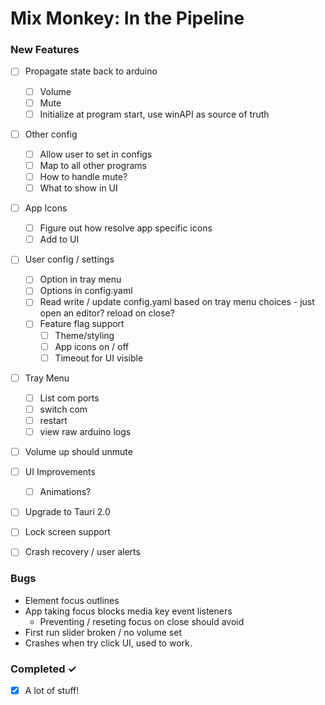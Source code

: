 # Mix Monkey: In the Pipeline

### New Features

- [ ] Propagate state back to arduino
  - [ ] Volume
  - [ ] Mute
  - [ ] Initialize at program start, use winAPI as source of truth
- [ ] Other config
  - [ ] Allow user to set in configs
  - [ ] Map to all other programs
  - [ ] How to handle mute?
  - [ ] What to show in UI
- [ ] App Icons
  - [ ] Figure out how resolve app specific icons
  - [ ] Add to UI
- [ ] User config / settings
  - [ ] Option in tray menu
  - [ ] Options in config.yaml
  - [ ] Read write / update config.yaml based on tray menu choices - just open an editor? reload on close?
  - [ ] Feature flag support
    - [ ] Theme/styling
    - [ ] App icons on / off
    - [ ] Timeout for UI visible
- [ ] Tray Menu

  - [ ] List com ports
  - [ ] switch com
  - [ ] restart
  - [ ] view raw arduino logs

- [ ] Volume up should unmute
- [ ] UI Improvements
  - [ ] Animations?
- [ ] Upgrade to Tauri 2.0
- [ ] Lock screen support
- [ ] Crash recovery / user alerts

### Bugs

- Element focus outlines
- App taking focus blocks media key event listeners
  - Preventing / reseting focus on close should avoid
- First run slider broken / no volume set
- Crashes when try click UI, used to work.

### Completed ✓

- [x] A lot of stuff!
